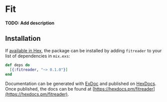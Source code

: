 # Fit

**TODO: Add description**

## Installation

If [available in Hex](https://hex.pm/docs/publish), the package can be installed
by adding `fitreader` to your list of dependencies in `mix.exs`:

```elixir
def deps do
  [{:fitreader, "~> 0.1.0"}]
end
```

Documentation can be generated with [ExDoc](https://github.com/elixir-lang/ex_doc)
and published on [HexDocs](https://hexdocs.pm). Once published, the docs can
be found at [https://hexdocs.pm/fitreader](https://hexdocs.pm/fitreader).

